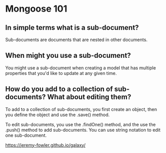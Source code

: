 # Mongoose 101

## In simple terms what is a sub-document?

Sub-documents are documents that are nested in other documents.

## When might you use a sub-document?

You might use a sub-document when creating a model that has multiple properties that you'd like to update at any given time.

## How do you add to a collection of sub-documents? What about editing them?

To add to a collection of sub-documents, you first create an object, then you define the object and use the .save() method.

To edit sub-documents, you use the .findOne() method, and the use the .push() method to add sub-documents. You can use string notation to edit one sub-document.

https://jeremy-fowler.github.io/galaxy/